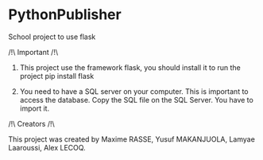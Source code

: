 # PythonPublisher
School project to use flask

/!\ Important /!\

1) This project use the framework flask, you should install it to run the project
pip install flask

2) You need to have a SQL server on your computer. This is important to access the database.
Copy the SQL file on the SQL Server. You have to import it.


/!\ Creators /!\

This project was created by Maxime RASSE, Yusuf MAKANJUOLA, Lamyae Laaroussi, Alex LECOQ.
